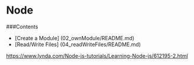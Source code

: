 # Node
###Contents
* [Create a Module] (02_ownModule/README.md)
* [Read/Write Files] (04_readWriteFiles/README.md)

https://www.lynda.com/Node-js-tutorials/Learning-Node-js/612195-2.html
